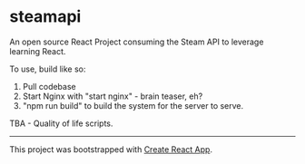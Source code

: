 # steamapi
An open source React Project consuming the Steam API to leverage learning React. 

To use, build like so: 
1. Pull codebase
2. Start Nginx with "start nginx" - brain teaser, eh? 
3. "npm run build" to build the system for the server to serve. 

TBA - Quality of life scripts. 

---------------------------------------------------------------------------

This project was bootstrapped with [Create React App](https://github.com/facebook/create-react-app).
